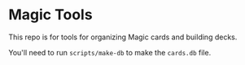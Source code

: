 # Magic Tools

This repo is for tools for organizing Magic cards and building decks.

You'll need to run `scripts/make-db` to make the `cards.db` file.
